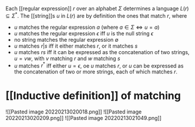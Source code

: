 Each [[regular expression]] $r$ over an alphabet $\Sigma$ determines a language $L(r) \subseteq \Sigma^{*}$. The [[string]]s $u$ in $L(r)$ are by definition the ones that match $r$, where
- $u$ matches the regular expression $a$ (where $a \in \Sigma \iff u = a$)
- $u$ matches the regular expression $\epsilon$ iff $u$ is the null string $\epsilon$
- no string matches the regular expression $\emptyset$
- $u$ matches $r|s$ iff it either matches $r$, or it matches $s$
- $u$ matches $rs$ iff it can be expressed as the concatenation of two strings, $u=vw$, with $v$ matching $r$ and $w$ matching $s$
- $u$ matches $r^{*}$ iff either $u=\epsilon$, oe $u$ matches $r$, or $u$ can be expressed as the concatenation of two or more strings, each of which matches $r$.

# [[Inductive definition]] of matching
![[Pasted image 20220213020018.png]]
![[Pasted image 20220213020209.png]]
![[Pasted image 20220213021049.png]]
